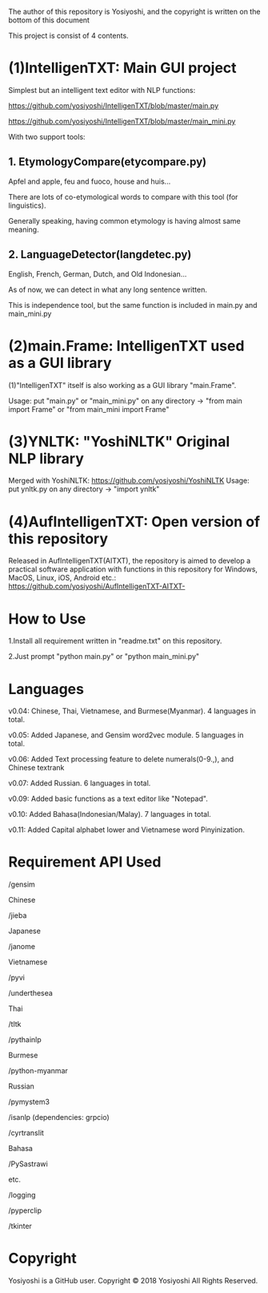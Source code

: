 The author of this repository is Yosiyoshi, and the copyright is written on the bottom of this document

This project is consist of 4 contents.

# (1)IntelligenTXT: Main GUI project
Simplest but an intelligent text editor with NLP functions:

https://github.com/yosiyoshi/IntelligenTXT/blob/master/main.py

https://github.com/yosiyoshi/IntelligenTXT/blob/master/main_mini.py

With two support tools:

## 1. EtymologyCompare(etycompare.py)

Apfel and apple, feu and fuoco, house and huis...

There are lots of co-etymological words to compare with this tool (for linguistics).

Generally speaking, having common etymology is having almost same meaning.

## 2. LanguageDetector(langdetec.py)

English, French, German, Dutch, and Old Indonesian...

As of now, we can detect in what any long sentence written.

This is independence tool, but the same function is included in main.py and main_mini.py

# (2)main.Frame: IntelligenTXT used as a GUI library
(1)"IntelligenTXT" itself is also working as a GUI library "main.Frame".

Usage: put "main.py" or "main_mini.py" on any directory -> "from main import Frame" or "from main_mini import Frame"

# (3)YNLTK: "YoshiNLTK" Original NLP library
Merged with YoshiNLTK: https://github.com/yosiyoshi/YoshiNLTK
Usage: put ynltk.py on any directory -> "import ynltk"

# (4)AufIntelligenTXT: Open version of this repository
Released in AufIntelligenTXT(AITXT), the repository is aimed to develop a practical software application with functions in this repository for Windows, MacOS, Linux, iOS, Android etc.: https://github.com/yosiyoshi/AufIntelligenTXT-AITXT-

# How to Use


1.Install all requirement written in "readme.txt" on this repository.


2.Just prompt "python main.py" or "python main_mini.py"


# Languages


v0.04: Chinese, Thai, Vietnamese, and Burmese(Myanmar). 4 languages in total.

v0.05: Added Japanese, and Gensim word2vec module. 5 languages in total.

v0.06: Added Text processing feature to delete numerals(0-9.,), and Chinese textrank

v0.07: Added Russian. 6 languages in total.

v0.09: Added basic functions as a text editor like "Notepad".

v0.10: Added Bahasa(Indonesian/Malay). 7 languages in total.

v0.11: Added Capital alphabet lower and Vietnamese word Pinyinization.

# Requirement API Used
/gensim


Chinese


/jieba


Japanese


/janome


Vietnamese


/pyvi


/underthesea


Thai


/tltk


/pythainlp


Burmese


/python-myanmar


Russian


/pymystem3


/isanlp (dependencies: grpcio)


/cyrtranslit

Bahasa

/PySastrawi

etc.


/logging


/pyperclip


/tkinter


# Copyright
Yosiyoshi is a GitHub user.
Copyright © 2018 Yosiyoshi All Rights Reserved.
